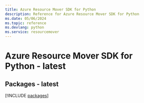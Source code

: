 ```yaml
---
title: Azure Resource Mover SDK for Python
description: Reference for Azure Resource Mover SDK for Python
ms.date: 05/06/2024
ms.topic: reference
ms.devlang: python
ms.service: resourcemover
---
```

# Azure Resource Mover SDK for Python - latest
## Packages - latest
[!INCLUDE [packages](resource-mover-index.md)]